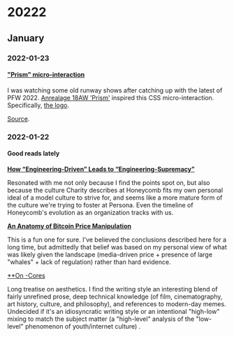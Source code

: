 # 20222

## January

### 2022-01-23

#### ["Prism" micro-interaction](https://h2hhn.csb.app/)

I was watching some old runway shows after catching up with the latest of PFW 2022. [Anrealage 18AW 'Prism'](https://www.youtube.com/watch?v=VNmXyyN5KQc) inspired this CSS micro-interaction. Specifically, [the logo](https://i.imgur.com/IrF2m9K.png).

[Source](https://codesandbox.io/s/anrealage-button-h2hhn).

### 2022-01-22

#### Good reads lately

[**How “Engineering-Driven” Leads to “Engineering-Supremacy”**](https://charity.wtf/2022/01/20/how-engineering-driven-leads-to-engineering-supremacy/)

Resonated with me not only because I find the points spot on, but also because the culture Charity describes at Honeycomb fits my own personal ideal of a model culture to strive for, and seems like a more mature form of the culture we're trying to foster at Persona. Even the timeline of Honeycomb's evolution as an organization tracks with us.

[**An Anatomy of Bitcoin Price Manipulation**](https://www.singlelunch.com/2022/01/09/an-anatomy-of-bitcoin-price-manipulation/)

This is a fun one for sure. I've believed the conclusions described here for a long time, but admittedly that belief was based on my personal view of what was likely given the landscape (media-driven price + presence of large "whales" + lack of regulation) rather than hard evidence.

[**On -Cores](https://docs.google.com/document/d/13-qLZzgENG8Rbacf68agh0XC7a1YVgHInGJ2oMQsbFY/)

Long treatise on aesthetics. I find the writing style an interesting blend of fairly unrefined prose, deep technical knowledge (of film, cinematography, art history, culture, and philosophy), and references to modern-day memes. Undecided if it's an idiosyncratic writing style or an intentional "high-low" mixing to match the subject matter (a "high-level" analysis of the "low-level" phenomenon of youth/internet culture) .

